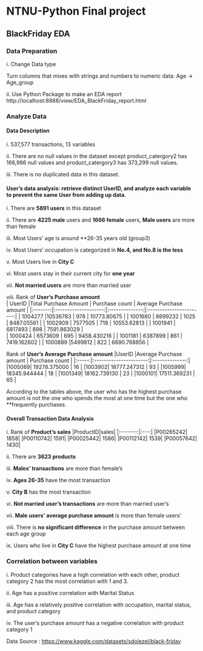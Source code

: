 # NTNU-Python Final project
## BlackFriday EDA
### Data Preparation

i.	Change Data type 

Turn columns that mixes with strings and numbers to numeric data: Age -> Age_group 

ii.	Use Python Package to make an EDA report
http://localhost:8888/view/EDA_BlackFriday_report.html

### Analyze Data
#### Data Description
i.	537,577 transactions, 13 variables

ii.	There are no null values in the dataset except product_catergory2 has 166,986 null values and product_catergory3 has 373,299 null values.

iii.	There is no duplicated data in this dataset.

####  **User’s**  data analysis: retrieve distinct UserID, and analyze each variable to prevent the same User from adding up data.

i. There are **5891 users** in this dataset

ii. There are **4225 male** users and **1666 female** users, **Male users** are more than female
 
iii. Most Users’ age is around **26-35 years old (group3) 
 
iv. Most Users’ occupation is categorized in **No.4, and No.8 is the less**
 
v. Most Users live in **City C**
 
vi. Most users stay in their current city for **one year**
 
vii. **Not married users** are more than married user

viii. Rank of **User’s Purchase amount**         
| UserID  |Total Purchase Amount | Purchase count | Average Purchase amount |
|:-------:|:--------------------:|:--------------:|:-----------------------:|
| 1004277	|10536783	             | 978	          | 10773.80675             |
| 1001680	| 8699232	             | 1025	          | 8487.05561              |
| 1002909	|	7577505	             | 718	          | 10553.62813             |
| 1001941	|	6817493	             | 898	          | 7591.863029             |  
| 1000424	| 6573609	             | 695	          | 9458.430216             |
| 1001181 | 6387899              | 861	          | 7419.162602             |
| 1000889	|5499812	             | 822	          | 6690.768856             |

Rank of **User’s Average Purchase amount**
|UserID	|Average Purchase amount | Purchase count |
|:-----:|:----------------------:|:--------------:|
|1005069|	19278.375000 |	16 |
|1003902|	18777.247312 |	93 |
|1005999|	18345.944444 |	18 |
|1001349|	18162.739130 |	23 |
|1000101|	17511.369231 |	65 |

According to the tables above, the user who has the highest purchase amount is not the one who spends the most at one time but the one who **frequently purchases.

#### Overall Transaction Data Analysis
i. Rank of **Product’s sales**
|ProductID|sales|
|:-------:|:---:|
|P00265242|	1858|
|P00110742|	1591|
|P00025442|	1586|
|P00112142|	1539|
|P00057642|	1430|

ii.	There are **3623 products**

iii.	**Males’ transactions** are more than female’s
 
iv. **Ages 26-35** have the most transaction
 
v. **City B** has the most transaction
 
vi.	**Not married user’s transactions** are more than married user’s
 
vii. **Male users’ average purchase amount** is more than female users’
 
viii.	There is **no significant difference** in the purchase amount between each age group
 
ix.	Users who live in **City C** have the highest purchase amount at one time 
 
###  Correlation between variables
i.	Product categories have a high correlation with each other, product category 2 has the most correlation with 1 and 3.

ii.	Age has a positive correlation with Marital Status

iii.	Age has a relatively positive correlation with occupation, marital status, and product category 

iv.	The user’s purchase amount has a negative correlation with product category 1
 

Data Source : https://www.kaggle.com/datasets/sdolezel/black-friday
